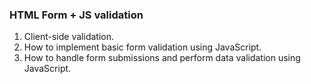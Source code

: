 ### HTML Form + JS validation

1. Client-side validation.
1. How to implement basic form validation using JavaScript.
1. How to handle form submissions and perform data validation using JavaScript.
